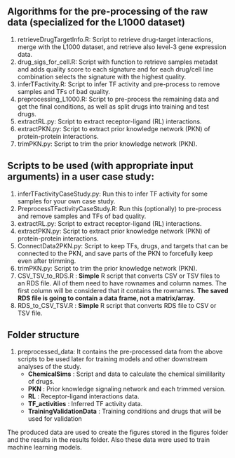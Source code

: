 ## Algorithms for the pre-processing of the raw data (specialized for the L1000 dataset)
1. retrieveDrugTargetInfo.R: Script to retrieve drug-target interactions, merge with the L1000 dataset, and retrieve also level-3 gene expression data.
2. drug_sigs_for_cell.R: Script with function to retrieve samples metadat and adds quality score to each signature and for each drug/cell line combination selects the signature with the highest quality.
3. inferTFactivity.R: Script to infer TF activity and pre-process to remove samples and TFs of bad quality.
4. preprocessing_L1000.R: Script to pre-process the remaining data and get the final conditions, as well as split drugs into training and test drugs.
5. extractRL.py: Script to extract receptor-ligand (RL) interactions.
6. extractPKN.py: Script to extract prior knowledge network (PKN) of protein-protein interactions.
7. trimPKN.py: Script to trim the prior knowledge network (PKN).

## Scripts to be used (**with appropriate input arguments**) in a user case study:
1. inferTFactivityCaseStudy.py: Run this to infer TF activity for some samples for your own case study.
2. PreprocessTFactivityCaseStudy.R: Run this (optionally) to pre-process and remove samples and TFs of bad quality.
3. extractRL.py: Script to extract receptor-ligand (RL) interactions.
4. extractPKN.py: Script to extract prior knowledge network (PKN) of protein-protein interactions.
5. ConnectData2PKN.py: Script to keep TFs, drugs, and targets that can be connected to the PKN, and save parts of the PKN to forcefully keep even after trimming.
6. trimPKN.py: Script to trim the prior knowledge network (PKN).
7. CSV_TSV_to_RDS.R : **Simple** R script that converts CSV or TSV files to an RDS file. All of them need to have rownames and column names. The first column will be considered that it contains the rownames. **The saved RDS file is going to contain a data frame, not a matrix/array.**
8. RDS_to_CSV_TSV.R : **Simple** R script that converts RDS file to CSV or TSV file.

## Folder structure
1. preprocessed_data: It contains the pre-processed data from the above scripts to be used later for training models and other downstream analyses of the study.
	* **ChemicalSims** : Script and data to calculate the chemical simililarity of drugs.
	* **PKN** : Prior knowledge signaling network and each trimmed version.
	* **RL** : Receptor-ligand interactions data.
	* **TF_activities** : Inferred TF activity data.
	* **TrainingValidationData** : Training conditions and drugs that will be used for validation

The produced data are used to create the figures stored in the figures folder and the results in the results folder.
Also these data were used to train machine learning models.
